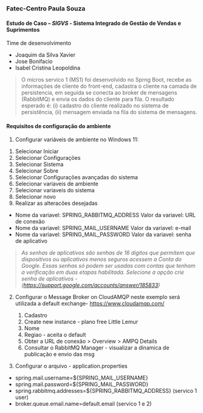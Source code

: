 ### Fatec-Centro Paula Souza
#### Estudo de Caso – _SIGVS_ - Sistema Integrado de Gestão de Vendas e Suprimentos 
Time de desenvolvimento
- Joaquim da Silva Xavier
- Jose Bonifacio
- Isabel Cristina Leopoldina 
> O micros servico 1 (MS1) foi desenvolvido no Sprng Boot, recebe as informações de cliente do front-end, cadastra o cliente na camada de persistencia, em seguida se conecta ao broker de mensagens (RabbitMQ) e envia os dados do cliente para fila. O resultado esperado é: (i) cadastro do cliente realizado no sistema de persistência, (ii) mensagem enviada na fila do sistema de mensagens.

#### Requisitos de configuração do ambiente
1) Configurar variáveis de ambiente no Windows 11:
1.	Selecionar Iniciar
2.	Selecionar Configurações
3.	Selecionar Sistema
4.	Selecionar Sobre
5.	Selecionar Configurações avançadas do sistema
6.	Selecionar variaveis de ambiente
7.	Selecionar variaveis do sistema
8.	Selecionar novo
9.	Realizar as alteracões desejadas
   - Nome da variavel: SPRING_RABBITMQ_ADDRESS   Valor da variavel: URL de conexão
   - Nome da variavel: SPRING_MAIL_USERNAME      Valor da variavel: e-mail
   - Nome da variavel: SPRING_MAIL_PASSWORD      Valor da variavel: senha de aplicativo 
> _As senhas de aplicativos são senhas de 16 dígitos que permitem que dispositivos ou aplicativos menos seguros acessem a Conta do Google._
_Essas senhas só podem ser usadas com contas que tenham a verificação em duas etapas habilitada._
_Selecione a opção crie senha de aplicativos - (https://support.google.com/accounts/answer/185833)_
2) Configurar o Message Broker on CloudAMQP neste exemplo será utilizada a default exchange- https://www.cloudamqp.com/
   1. Cadastro
   2. Create new instance - plano free Little Lemur
   3. Nome
   4. Regiao - aceita o default
   5. Obter a URL de conexão > Overview > AMPQ Details
   6. Consultar o RabbitMQ Manager - visualizar a dinamica de publicação e envio das msg
    
3) Configurar o arquivo - application.properties

- spring.mail.username=${SPRING_MAIL_USERNAME}
- spring.mail.password=${SPRING_MAIL_PASSWORD}
- spring.rabbitmq.addresses=${SPRING_RABBITMQ_ADDRESS}   (servico 1 user)
- broker.queue.email.name=default.email (servico 1 e 2)
